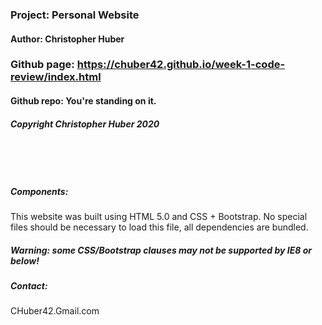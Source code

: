 ### Project: **Personal Website**
#### Author: **Christopher Huber**

### Github page: https://chuber42.github.io/week-1-code-review/index.html
#### Github repo: You're standing on it.
##### Copyright Christopher Huber 2020

&nbsp;
     
&nbsp;
     
         
##### Components: 
This website was built using HTML 5.0 and CSS + Bootstrap. 
No special files should be necessary to load this file, all
dependencies are bundled.
##### **Warning: some CSS/Bootstrap clauses may not be supported by IE8 or below!**

##### _Contact_:

CHuber42.Gmail.com